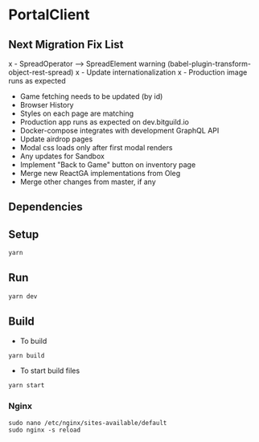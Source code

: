 # PortalClient

## Next Migration Fix List
x - SpreadOperator --> SpreadElement warning (babel-plugin-transform-object-rest-spread)
x - Update internationalization
x - Production image runs as expected
- Game fetching needs to be updated (by id)
- Browser History
- Styles on each page are matching
- Production app runs as expected on dev.bitguild.io
- Docker-compose integrates with development GraphQL API
- Update airdrop pages
- Modal css loads only after first modal renders
- Any updates for Sandbox
- Implement "Back to Game" button on inventory page
- Merge new ReactGA implementations from Oleg
- Merge other changes from master, if any

## Dependencies

## Setup

```bash
yarn
```

## Run

```bash
yarn dev
```

## Build

- To build
```bash
yarn build
```

- To start build files
```bash
yarn start
```

### Nginx

```
sudo nano /etc/nginx/sites-available/default
sudo nginx -s reload
```
